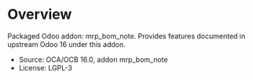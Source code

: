 # Overview

Packaged Odoo addon: mrp_bom_note. Provides features documented in upstream Odoo 16 under this addon.

- Source: OCA/OCB 16.0, addon mrp_bom_note
- License: LGPL-3
